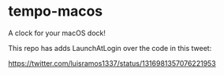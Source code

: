 # tempo-macos
A clock for your macOS dock!

This repo has adds LaunchAtLogin over the code in this tweet:

https://twitter.com/luisramos1337/status/1316981357076221953
